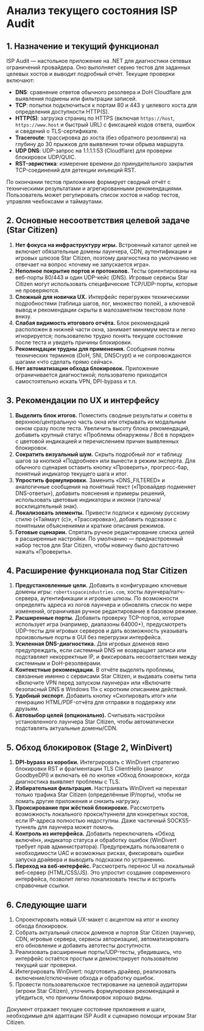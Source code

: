 # Анализ текущего состояния ISP Audit

## 1. Назначение и текущий функционал

ISP Audit — настольное приложение на .NET для диагностики сетевых ограничений провайдера. Оно выполняет серию тестов для заданных целевых хостов и выводит подробный отчёт. Текущие проверки включают:

- **DNS**: сравнение ответов обычного резолвера и DoH Cloudflare для выявления подмены или фильтрации записей.
- **TCP**: попытки подключиться к портам 80 и 443 у целевого хоста для определения доступности HTTP(S).
- **HTTP(S)**: загрузка страниц по HTTPS (включая `https://host`, `https://www.host` и быстрый URL) с фиксацией кодов ответа, ошибок и сведений о TLS-сертификате.
- **Traceroute**: трассировка до хоста (без обратного резолвинга) на глубину до 30 прыжков для выявления точки обрыва маршрута.
- **UDP DNS**: UDP-запрос на 1.1.1.1:53 (Cloudflare) для проверки блокировок UDP/QUIC.
- **RST-эвристика**: измерение времени до принудительного закрытия TCP-соединений для детекции инъекций RST.

По окончании тестов приложение формирует сводный отчёт с техническими результатами и агрегированными рекомендациями. Пользователь может регулировать список хостов и набор тестов, управляя чекбоксами и таймаутами.

## 2. Основные несоответствия целевой задаче (Star Citizen)

1. **Нет фокуса на инфраструктуру игры.** Встроенный каталог целей не включает обязательные домены лаунчера, CDN, аутентификации и игровых шлюзов Star Citizen, поэтому диагностика по умолчанию не отвечает на вопрос «почему не запускается игра».
2. **Неполное покрытие портов и протоколов.** Тесты ориентированы на веб-порты 80/443 и один UDP-кейс (DNS). Игровые сервисы Star Citizen могут использовать специфические TCP/UDP-порты, которые не проверяются.
3. **Сложный для новичка UX.** Интерфейс перегружен техническими подробностями (таблица шагов, лог, множество полей), а ключевой вывод и рекомендации скрыты в малозаметном текстовом поле внизу.
4. **Слабая видимость итогового отчёта.** Блок рекомендаций расположен в нижней части окна, занимает минимум места и легко игнорируется; пользователю трудно понять текущее состояние после теста и увидеть причины блокировки.
5. **Рекомендации трудны для применения.** Сообщения полны технических терминов (DoH, SNI, DNSCrypt) и не сопровождаются шагами «что сделать прямо сейчас».
6. **Нет автоматизации обхода блокировок.** Приложение ограничивается диагностикой; пользователю приходится самостоятельно искать VPN, DPI-bypass и т.п.

## 3. Рекомендации по UX и интерфейсу

1. **Выделить блок итогов.** Поместить сводные результаты и советы в верхнюю/центральную часть окна или открывать их модальным окном сразу после теста. Увеличить высоту блока рекомендаций, добавить крупный статус «Проблемы обнаружены / Всё в порядке» с цветовой индикацией и перечислением причин выявленных блокировок.
2. **Сократить визуальный шум.** Скрыть подробный лог и таблицу шагов за кнопкой «Подробнее» или вынести в режим эксперта. Для обычного сценария оставить кнопку «Проверить», прогресс-бар, понятный индикатор текущего шага и итог.
3. **Упростить формулировки.** Заменить «DNS_FILTERED» и аналогичные сообщения на понятный текст («Провайдер подменяет DNS-ответы»), добавить пояснения и примеры решений, использовать цветовые индикаторы и иконки (галочка/восклицательный знак).
4. **Локализовать элементы.** Привести подписи к единому русскому стилю («Таймаут (с)», «Трассировка»), добавить подсказки с понятными объяснениями и краткие описания режимов.
5. **Готовые сценарии.** Спрятать ручное редактирование списка целей в расширенные настройки. По умолчанию — преднастроенный набор тестов для Star Citizen, чтобы новичку было достаточно нажать «Проверить».

## 4. Расширение функционала под Star Citizen

1. **Предустановленные цели.** Добавить в конфигурацию ключевые домены игры: `robertsspaceindustries.com`, хосты лаунчера/патч-сервера, аутентификации и игровые шлюзы. По возможности определять адреса из логов лаунчера и обновлять список по мере изменений, ограничивая ручное редактирование в базовом режиме.
2. **Расширенные порты.** Добавить проверку TCP-портов, которые использует игра (например, диапазоны 64000+), предусмотреть UDP-тесты для игровых серверов и дать возможность указывать произвольные порты в GUI без перегрузки интерфейса.
3. **Усиленная DNS-диагностика.** Для игровых доменов явно предупреждать, если системный DNS не возвращает записи или подставляет некорректные IP, и фиксировать несоответствия между системным и DoH-резолверами.
4. **Контекстные рекомендации.** В отчёте выделять проблемы, связанные именно с сервисами Star Citizen, и выдавать советы типа «Включите VPN перед запуском лаунчера» или «Включите безопасный DNS в Windows 11» с коротким описанием действий.
5. **Удобный экспорт.** Добавить кнопку «Скопировать итог» или генерацию HTML/PDF-отчёта для отправки в поддержку или друзьям.
6. **Автовыбор целей (опционально).** Считывать настройки установленного лаунчера Star Citizen, чтобы автоматически подставлять актуальные домены/CDN.

## 5. Обход блокировок (Stage 2, WinDivert)

1. **DPI-bypass из коробки.** Интегрировать с WinDivert стратегию блокировки RST и фрагментации TLS ClientHello (аналог GoodbyeDPI) и включать её по кнопке «Обход блокировок», когда диагностика выявляет проблемы с TLS.
2. **Избирательная фильтрация.** Настраивать WinDivert на перехват только трафика Star Citizen (определённые IP/порты), чтобы не ломать другие приложения и снизить нагрузку.
3. **Проксирование при жёсткой блокировке.** Рассмотреть возможность локального прокси/туннеля для конкретных хостов, если IP-адреса полностью недоступны. Даже частичный SOCKS5-туннель для лаунчера может помочь.
4. **Контроль из интерфейса.** Добавить переключатель «Обход включён», индикатор статуса и обработку ошибок (WinDivert требует прав администратора). Предупреждать пользователя о необходимости UAC и возможных рисках, фиксировать ошибки запуска драйвера и выводить подсказки по устранению.
5. **Переход на веб-интерфейс.** Рассмотреть перенос UI на локальный веб-сервер (HTML/CSS/JS). Это упростит создание современного интерфейса, позволит легко локализовать тексты и встроить справочные ссылки.

## 6. Следующие шаги

1. Спроектировать новый UX-макет с акцентом на итог и кнопку обхода блокировок.
2. Собрать актуальный список доменов и портов Star Citizen (лаунчер, CDN, игровые сервера, сервисы авторизации), автоматизировать его обновление и добавить автотесты доступности.
3. Реализовать расширенные порты/UDP-тесты, убедившись, что интерфейс остаётся простым и демонстрирует пользователю текущий шаг проверки.
4. Интегрировать WinDivert: подготовить драйвер, реализовать включение/отключение обхода и обработку ошибок.
5. Провести пользовательское тестирование на целевой аудитории (игроки Star Citizen), уточнить формулировки рекомендаций и убедиться, что причины блокировок хорошо видны.

Документ отражает текущее состояние приложения и шаги, необходимые для адаптации ISP Audit к сценарию помощи игрокам Star Citizen.
